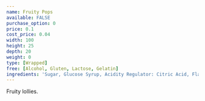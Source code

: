 ```yaml
---
name: Fruity Pops
available: FALSE
purchase_option: 0
price: 0.1
cost_price: 0.04
width: 100
height: 25
depth: 20
weight: 0
type: [Wrapped]
free: [Alcohol, Gluten, Lactose, Gelatin]
ingredients: 'Sugar, Glucose Syrup, Acidity Regulator: Citric Acid, Flavourings; Colours: Anthocyanin, Curcumin, Paprika '
---
```

Fruity lollies.